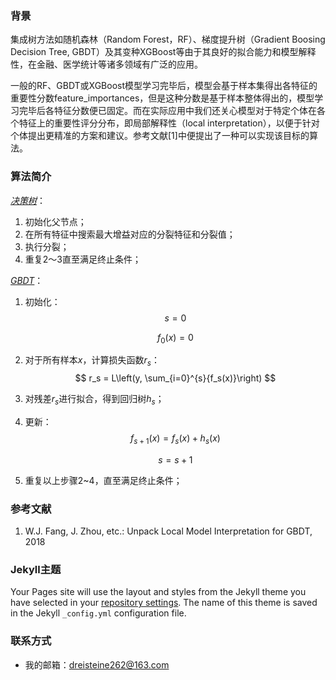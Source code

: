 
### 背景

集成树方法如随机森林（Random Forest，RF）、梯度提升树（Gradient Boosing Decision Tree, GBDT）及其变种XGBoost等由于其良好的拟合能力和模型解释性，在金融、医学统计等诸多领域有广泛的应用。

一般的RF、GBDT或XGBoost模型学习完毕后，模型会基于样本集得出各特征的重要性分数feature_importances，但是这种分数是基于样本整体得出的，模型学习完毕后各特征分数便已固定。而在实际应用中我们还关心模型对于特定个体在各个特征上的重要性评分分布，即局部解释性（local interpretation），以便于针对个体提出更精准的方案和建议。参考文献[1]中便提出了一种可以实现该目标的算法。



### 算法简介

<u>*决策树*</u>：

1. 初始化父节点；
2. 在所有特征中搜索最大增益对应的分裂特征和分裂值；
3. 执行分裂；
4. 重复2～3直至满足终止条件；



<u>*GBDT*</u>：

1. 初始化：
   $$
   s = 0
   $$

   $$
   f_0(x)=0
   $$

2. 对于所有样本$x$，计算损失函数$r_s$：
   $$
   r_s = L\left(y, \sum_{i=0}^{s}{f_s(x)}\right)
   $$

3. 对残差$r_s$进行拟合，得到回归树$h_s$；

4. 更新：
   $$
   f_{s+1}(x)=f_s(x)+h_s(x)
   $$

   $$
   s = s + 1
   $$

5. 重复以上步骤2~4，直至满足终止条件；





### 参考文献

1. W.J. Fang, J. Zhou, etc.: Unpack Local Model Interpretation for GBDT, 2018

   

### Jekyll主题

Your Pages site will use the layout and styles from the Jekyll theme you have selected in your [repository settings](https://github.com/Ulti-Dreisteine/local-interpretation-for-gbdt/settings). The name of this theme is saved in the Jekyll `_config.yml` configuration file.



### 联系方式

- 我的邮箱：dreisteine262@163.com


